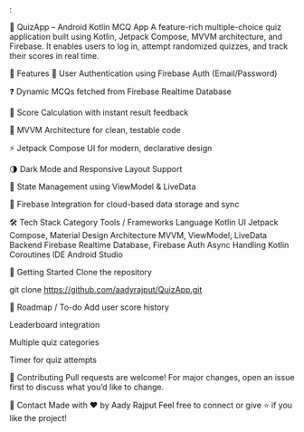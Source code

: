 :

🧠 QuizApp – Android Kotlin MCQ App
A feature-rich multiple-choice quiz application built using Kotlin, Jetpack Compose, MVVM architecture, and Firebase. It enables users to log in, attempt randomized quizzes, and track their scores in real time.

📱 Features
🔐 User Authentication using Firebase Auth (Email/Password)

❓ Dynamic MCQs fetched from Firebase Realtime Database

🎯 Score Calculation with instant result feedback

🧩 MVVM Architecture for clean, testable code

⚡ Jetpack Compose UI for modern, declarative design

🌗 Dark Mode and Responsive Layout Support

🔄 State Management using ViewModel & LiveData

📶 Firebase Integration for cloud-based data storage and sync

🛠️ Tech Stack
Category	Tools / Frameworks
Language	Kotlin
UI	Jetpack Compose, Material Design
Architecture	MVVM, ViewModel, LiveData
Backend	Firebase Realtime Database, Firebase Auth
Async Handling	Kotlin Coroutines
IDE	Android Studio

🚀 Getting Started
Clone the repository

git clone https://github.com/aadyrajput/QuizApp.git

📌 Roadmap / To-do
 Add user score history

 Leaderboard integration

 Multiple quiz categories

 Timer for quiz attempts

🤝 Contributing
Pull requests are welcome! For major changes, open an issue first to discuss what you’d like to change.


💬 Contact
Made with ❤️ by Aady Rajput
Feel free to connect or give ⭐ if you like the project!

﻿
